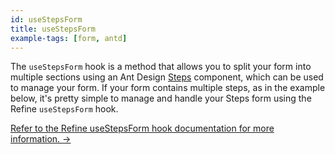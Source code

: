 ```yaml
---
id: useStepsForm
title: useStepsForm
example-tags: [form, antd]
---
```


The `useStepsForm` hook is a method that allows you to split your form into multiple sections using an Ant Design [Steps](https://ant.design/components/steps/) component, which can be used to manage your form. If your form contains multiple steps, as in the example below, it's pretty simple to manage and handle your Steps form using the Refine `useStepsForm` hook.

[Refer to the Refine useStepsForm hook documentation for more information. →](/docs/ui-integrations/ant-design/hooks/use-steps-form)

<CodeSandboxExample path="form-antd-use-steps-form" />
